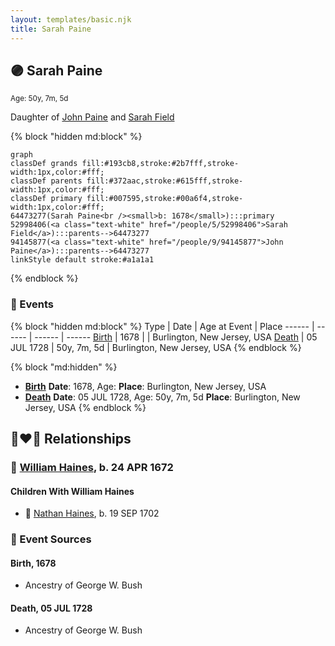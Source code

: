 ```yaml
---
layout: templates/basic.njk
title: Sarah Paine
---
```

## 🟣 Sarah Paine
<small>Age: 50y, 7m, 5d</small>

Daughter of [John Paine](/people/9/94145877) and [Sarah Field](/people/5/52998406)

{% block "hidden md:block" %}
```mermaid
graph
classDef grands fill:#193cb8,stroke:#2b7fff,stroke-width:1px,color:#fff;
classDef parents fill:#372aac,stroke:#615fff,stroke-width:1px,color:#fff;
classDef primary fill:#007595,stroke:#00a6f4,stroke-width:1px,color:#fff;
64473277(Sarah Paine<br /><small>b: 1678</small>):::primary
52998406(<a class="text-white" href="/people/5/52998406">Sarah Field</a>):::parents-->64473277
94145877(<a class="text-white" href="/people/9/94145877">John Paine</a>):::parents-->64473277
linkStyle default stroke:#a1a1a1
```
{% endblock %}

### 📆 Events

{% block "hidden md:block" %}
Type | Date | Age at Event | Place
------ | ------ | ------ | ------
[Birth](#event-event-3) | 1678 |  | Burlington, New Jersey, USA
[Death](#event-event-4) | 05 JUL 1728 | 50y, 7m, 5d | Burlington, New Jersey, USA
{% endblock %}

{% block "md:hidden" %}
- **[Birth](#event-event-3)**
**Date**: 1678, Age:
**Place**: Burlington, New Jersey, USA
- **[Death](#event-event-4)**
**Date**: 05 JUL 1728, Age: 50y, 7m, 5d
**Place**: Burlington, New Jersey, USA
{% endblock %}

## 👩‍❤️‍👨 Relationships

### 🔵 [William Haines](/people/5/5796916), b. 24 APR 1672

#### Children With William Haines
* 🔵 [Nathan Haines](/people/7/74064515), b. 19 SEP 1702
### 📰 Event Sources

#### <a id="event-event-3"></a> Birth, 1678
* Ancestry of George W. Bush

#### <a id="event-event-4"></a> Death, 05 JUL 1728
* Ancestry of George W. Bush